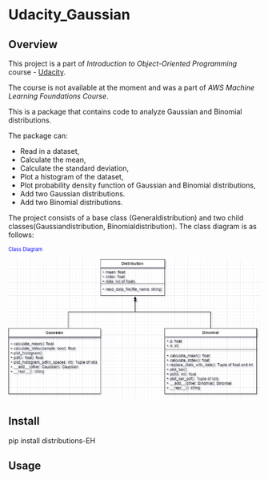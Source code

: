 #  Udacity_Gaussian

## Overview

This project is a part of *Introduction to Object-Oriented Programming* course - [Udacity](https://www.udacity.com/).

The course is not available at the moment and was a part of *AWS Machine Learning Foundations Course*. 

This is a package that contains code to analyze Gaussian and Binomial distributions.

The package can:

- Read in a dataset,
- Calculate the mean,
- Calculate the standard deviation,
- Plot a histogram of the dataset,
- Plot probability density function of Gaussian and Binomial distributions,
- Add two Gaussian distributions.
- Add two Binomial distributions.

The project consists of a base class (Generaldistribution) and two child classes(Gaussiandistribution, Binomialdistribution). The class diagram is as follows:

<p style="color:blue;font-size:10px;">Class Diagram</p>

![class_diagram.png](images/class_diagram.png)


## Install

pip install distributions-EH

## Usage

